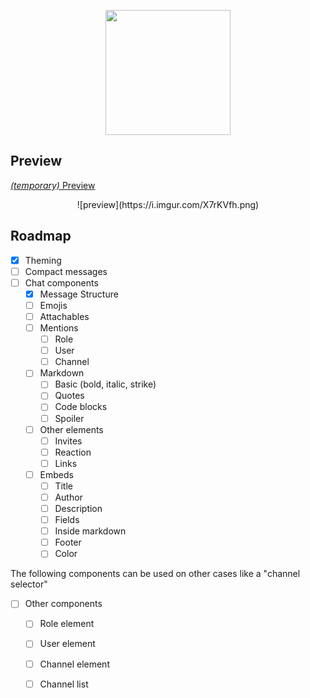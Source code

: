 <p align="center">
  <img src="https://svgshare.com/i/NaD.svg" height="200"/>
</p>

## Preview

[*(temporary)* Preview](https://switchbladebot.github.io/reactcord/)
<p align="center">
    ![preview](https://i.imgur.com/X7rKVfh.png)
</p>

## Roadmap

- [x] Theming
- [ ] Compact messages
- [ ] Chat components
  - [x] Message Structure
  - [ ] Emojis
  - [ ] Attachables
  - [ ] Mentions
    - [ ] Role
    - [ ] User
    - [ ] Channel
  - [ ] Markdown
    - [ ] Basic (bold, italic, strike)
    - [ ] Quotes
    - [ ] Code blocks
    - [ ] Spoiler
  - [ ] Other elements
    - [ ] Invites
    - [ ] Reaction
    - [ ] Links
  - [ ] Embeds
    - [ ] Title
    - [ ] Author
    - [ ] Description
    - [ ] Fields
    - [ ] Inside markdown
    - [ ] Footer
    - [ ] Color

The following components can be used on other cases like a "channel selector"
- [ ] Other components
  - [ ] Role element
  - [ ] User element
  - [ ] Channel element
  - [ ] Channel list


